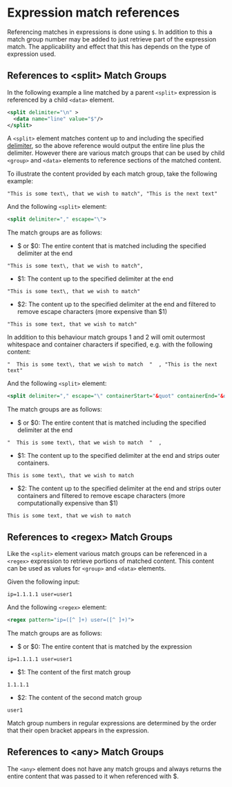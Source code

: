 # Expression match references

Referencing matches in expressions is done using `$`. In addition to this a match group number may be added to just retrieve part of the expression match. The applicability and effect that this has depends on the type of expression used.

## <a name="sec-3-1-1"></a>References to &lt;split&gt; Match Groups

In the following example a line matched by a parent `<split>` expression is referenced by a child `<data>` element.

```xml
<split delimiter="\n" >
  <data name="line" value="$"/>
</split>
```

A `<split>` element matches content up to and including the specified [delimiter](2-2-expressions.md#sec-2-2-1-1-2), so the above reference would output the entire line plus the delimiter. However there are various match groups that can be used by child `<group>` and `<data>` elements to reference sections of the matched content.

To illustrate the content provided by each match group, take the following example:

```
"This is some text\, that we wish to match", "This is the next text"
```

And the following `<split>` element:

```xml
<split delimiter="," escape="\">
```

The match groups are as follows:

* $ or $0: The entire content that is matched including the specified delimiter at the end

`"This is some text\, that we wish to match",`

* $1: The content up to the specified delimiter at the end

`"This is some text\, that we wish to match"`

* $2: The content up to the specified delimiter at the end and filtered to remove escape characters (more expensive than $1)

`"This is some text, that we wish to match"`

In addition to this behaviour match groups 1 and 2 will omit outermost whitespace and container characters if specified, e.g. with the following content:

```
"  This is some text\, that we wish to match  "  , "This is the next text"
```

And the following `<split>` element:

```xml
<split delimiter="," escape="\" containerStart="&quot" containerEnd="&quot">
```

The match groups are as follows:

* $ or $0: The entire content that is matched including the specified delimiter at the end

`"  This is some text\, that we wish to match  "  ,`

* $1: The content up to the specified delimiter at the end and strips outer containers.

`This is some text\, that we wish to match`

* $2: The content up to the specified delimiter at the end and strips outer containers and filtered to remove escape characters (more computationally expensive than $1)

`This is some text, that we wish to match`

## <a name="sec_3_1_2"></a>References to &lt;regex&gt; Match Groups

Like the `<split>` element various match groups can be referenced in a `<regex>` expression to retrieve portions of matched content. This content can be used as values for `<group>` and `<data>` elements.

Given the following input:

```
ip=1.1.1.1 user=user1
```

And the following `<regex>` element:

```xml
<regex pattern="ip=([^ ]+) user=([^ ]+)">
```

The match groups are as follows:

* $ or $0: The entire content that is matched by the expression

`ip=1.1.1.1 user=user1`

* $1: The content of the first match group

`1.1.1.1`

* $2: The content of the second match group

`user1`

Match group numbers in regular expressions are determined by the order that their open bracket appears in the expression.

## <a name="sec_3_1_3"></a>References to &lt;any&gt; Match Groups

The `<any>` element does not have any match groups and always returns the entire content that was passed to it when referenced with $.
